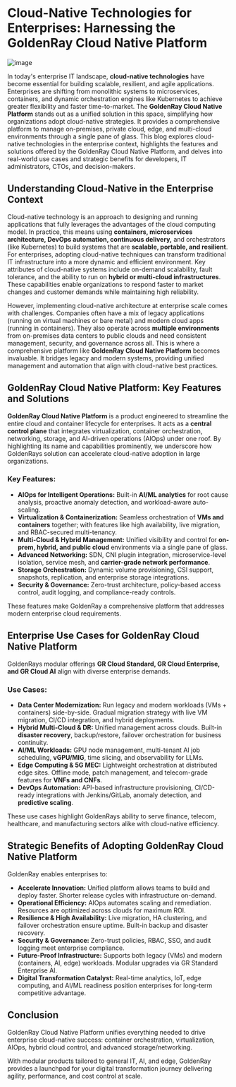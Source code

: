 # Cloud-Native Technologies for Enterprises: Harnessing the GoldenRay Cloud Native Platform
![image](https://github.com/user-attachments/assets/fe8ad659-b89a-47ae-94a5-6bb2113ab70a)

In today's enterprise IT landscape, **cloud-native technologies** have become essential for building scalable, resilient, and agile applications. Enterprises are shifting from monolithic systems to microservices, containers, and dynamic orchestration engines like Kubernetes to achieve greater flexibility and faster time-to-market. The **GoldenRay Cloud Native Platform** stands out as a unified solution in this space, simplifying how organizations adopt cloud-native strategies. It provides a comprehensive platform to manage on-premises, private cloud, edge, and multi-cloud environments through a single pane of glass. This blog explores cloud-native technologies in the enterprise context, highlights the features and solutions offered by the GoldenRay Cloud Native Platform, and delves into real-world use cases and strategic benefits for developers, IT administrators, CTOs, and decision-makers.

## Understanding Cloud-Native in the Enterprise Context

Cloud-native technology is an approach to designing and running applications that fully leverages the advantages of the cloud computing model. In practice, this means using **containers, microservices architecture, DevOps automation, continuous delivery,** and orchestrators (like Kubernetes) to build systems that are **scalable, portable, and resilient**. For enterprises, adopting cloud-native techniques can transform traditional IT infrastructure into a more dynamic and efficient environment. Key attributes of cloud-native systems include on-demand scalability, fault tolerance, and the ability to run on **hybrid or multi-cloud infrastructures**. These capabilities enable organizations to respond faster to market changes and customer demands while maintaining high reliability.

However, implementing cloud-native architecture at enterprise scale comes with challenges. Companies often have a mix of legacy applications (running on virtual machines or bare metal) and modern cloud apps (running in containers). They also operate across **multiple environments**  from on-premises data centers to public clouds  and need consistent management, security, and governance across all. This is where a comprehensive platform like **GoldenRay Cloud Native Platform** becomes invaluable. It bridges legacy and modern systems, providing unified management and automation that align with cloud-native best practices.

## GoldenRay Cloud Native Platform: Key Features and Solutions

**GoldenRay Cloud Native Platform** is a product engineered to streamline the entire cloud and container lifecycle for enterprises. It acts as a **central control plane** that integrates virtualization, container orchestration, networking, storage, and AI-driven operations (AIOps) under one roof. By highlighting its name and capabilities prominently, we underscore how GoldenRays solution can accelerate cloud-native adoption in large organizations.

### Key Features:

- **AIOps for Intelligent Operations:** Built-in **AI/ML analytics** for root cause analysis, proactive anomaly detection, and workload-aware auto-scaling.
- **Virtualization & Containerization:** Seamless orchestration of **VMs and containers** together; with features like high availability, live migration, and RBAC-secured multi-tenancy.
- **Multi-Cloud & Hybrid Management:** Unified visibility and control for **on-prem, hybrid, and public cloud** environments via a single pane of glass.
- **Advanced Networking:** SDN, CNI plugin integration, microservice-level isolation, service mesh, and **carrier-grade network performance**.
- **Storage Orchestration:** Dynamic volume provisioning, CSI support, snapshots, replication, and enterprise storage integrations.
- **Security & Governance:** Zero-trust architecture, policy-based access control, audit logging, and compliance-ready controls.

These features make GoldenRay a comprehensive platform that addresses modern enterprise cloud requirements.

## Enterprise Use Cases for GoldenRay Cloud Native Platform

GoldenRays modular offerings  **GR Cloud Standard, GR Cloud Enterprise, and GR Cloud AI**  align with diverse enterprise demands.

### Use Cases:

- **Data Center Modernization:** Run legacy and modern workloads (VMs + containers) side-by-side. Gradual migration strategy with live VM migration, CI/CD integration, and hybrid deployments.
- **Hybrid Multi-Cloud & DR:** Unified management across clouds. Built-in **disaster recovery**, backup/restore, failover orchestration for business continuity.
- **AI/ML Workloads:** GPU node management, multi-tenant AI job scheduling, **vGPU/MIG**, time slicing, and observability for LLMs.
- **Edge Computing & 5G MEC:** Lightweight orchestration at distributed edge sites. Offline mode, patch management, and telecom-grade features for **VNFs and CNFs**.
- **DevOps Automation:** API-based infrastructure provisioning, CI/CD-ready integrations with Jenkins/GitLab, anomaly detection, and **predictive scaling**.

These use cases highlight GoldenRays ability to serve finance, telecom, healthcare, and manufacturing sectors alike with cloud-native efficiency.

## Strategic Benefits of Adopting GoldenRay Cloud Native Platform

GoldenRay enables enterprises to:

-  **Accelerate Innovation:** Unified platform allows teams to build and deploy faster. Shorter release cycles with infrastructure on-demand.
-  **Operational Efficiency:** AIOps automates scaling and remediation. Resources are optimized across clouds for maximum ROI.
-  **Resilience & High Availability:** Live migration, HA clustering, and failover orchestration ensure uptime. Built-in backup and disaster recovery.
-  **Security & Governance:** Zero-trust policies, RBAC, SSO, and audit logging meet enterprise compliance.
-  **Future-Proof Infrastructure:** Supports both legacy (VMs) and modern (containers, AI, edge) workloads. Modular upgrades via GR Standard  Enterprise  AI.
-  **Digital Transformation Catalyst:** Real-time analytics, IoT, edge computing, and AI/ML readiness position enterprises for long-term competitive advantage.

## Conclusion

GoldenRay Cloud Native Platform unifies everything needed to drive enterprise cloud-native success: container orchestration, virtualization, AIOps, hybrid cloud control, and advanced storage/networking.

With modular products tailored to general IT, AI, and edge, GoldenRay provides a launchpad for your digital transformation journey  delivering agility, performance, and cost control at scale.
